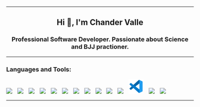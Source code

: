 <hr />

<h2 align="center">Hi 👋, I'm Chander Valle</h2>
<h3 align="center">Professional Software Developer. Passionate about Science and BJJ practioner.</h3>

<hr />

### Languages and Tools:

<p>
  <img src="https://devicons.github.io/devicon/devicon.git/icons/csharp/csharp-original.svg" style="padding-right: 10px; width: 40px"/>
  <img src="https://devicons.github.io/devicon/devicon.git/icons/java/java-original-wordmark.svg" style="padding-right: 10px; width: 40px"/>
  <img src="https://devicons.github.io/devicon/devicon.git/icons/javascript/javascript-original.svg" style="padding-right: 10px; width: 40px"/>
  <img src="https://devicons.github.io/devicon/devicon.git/icons/typescript/typescript-original.svg" style="padding-right: 10px; width: 40px"/>
  <img src="https://devicons.github.io/devicon/devicon.git/icons/angularjs/angularjs-original.svg" style="padding-right: 10px; width: 40px"/>
  <img src="https://www.vectorlogo.zone/logos/springio/springio-icon.svg" style="padding-right: 10px; width: 40px"/>
  <img src="https://devicons.github.io/devicon/devicon.git/icons/postgresql/postgresql-original-wordmark.svg" style="padding-right: 10px; width: 40px"/>
  <img src="https://devicons.github.io/devicon/devicon.git/icons/docker/docker-original-wordmark.svg" style="padding-right: 10px; width: 40px"/>
  <img src="https://devicons.github.io/devicon/devicon.git/icons/html5/html5-original-wordmark.svg" style="padding-right: 10px; width: 40px"/>
  <img src="https://devicons.github.io/devicon/devicon.git/icons/css3/css3-original-wordmark.svg" style="padding-right: 10px; width: 40px"/>
  <img src="https://devicons.github.io/devicon/devicon.git/icons/bootstrap/bootstrap-plain.svg" style="padding-right: 10px; width: 40px"/>
  <img src="https://github.com/vscode-icons/vscode-icons/raw/master/icons/file_type_vscode.svg" style="padding-right: 10px; width: 40px"/>
  <img src="https://devicons.github.io/devicon/devicon.git/icons/visualstudio/visualstudio-plain.svg" style="padding-right: 10px; width: 40px"/>
  <img src="https://devicons.github.io/devicon/devicon.git/icons/intellij/intellij-original.svg" style="padding-right: 10px; width: 40px"/>
</p>

<hr />
